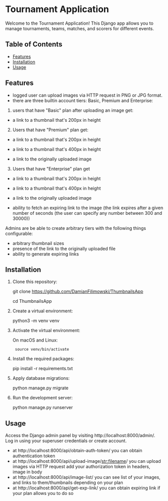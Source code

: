 # Tournament Application

Welcome to the Tournament Application! This Django app allows you to manage tournaments, teams, matches, and scorers for
different events.

## Table of Contents

- [Features](#features)
- [Installation](#installation)
- [Usage](#usage)


## Features

- logged user can upload images via HTTP request in PNG or JPG format.
- there are three builtin account tiers: Basic, Premium and Enterprise:

1. users that have "Basic" plan after uploading an image get: 

* a link to a thumbnail that's 200px in height
2. Users that have "Premium" plan get:

* a link to a thumbnail that's 200px in height

* a link to a thumbnail that's 400px in height

* a link to the originally uploaded image

3. Users that have "Enterprise" plan get

* a link to a thumbnail that's 200px in height

* a link to a thumbnail that's 400px in height

* a link to the originally uploaded image

* ability to fetch an expiring link to the image (the link expires after a given number of seconds (the user can specify any number between 300 and 30000))

Admins are be able to create arbitrary tiers with the following things configurable:
- arbitrary thumbnail sizes
- presence of the link to the originally uploaded file
- ability to generate expiring links

## Installation

1. Clone this repository:

   git clone https://github.com/DamianFilimowski/ThumbnailsApp

   cd ThumbnailsApp

2. Create a virtual environment:
    
    python3 -m venv venv

3. Activate the virtual environment:
    
    On macOS and Linux:

        source venv/bin/activate

4. Install the required packages:

    pip install -r requirements.txt

5. Apply database migrations:

    python manage.py migrate

6. Run the development server:
    
    python manage.py runserver

## Usage

Access the Django admin panel by visiting http://localhost:8000/admin/. Log in using your superuser credentials or
create account.

- at http://localhost:8000/api/obtain-auth-token/ you can obtain authentication token
- at http://localhost:8000/api/upload-image/<str:filename>/ you can upload images via HTTP request
add your authorization token in headers, image in body
- at http://localhost:8000/api/image-list/ you can see list of your images, and links to them/thumbnails
depending on your plan
- at http://localhost:8000/api/get-exp-link/ you can obtain expiring link if your plan allows you to do so

